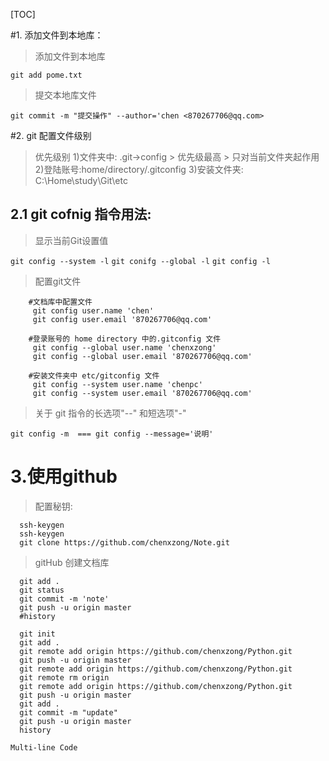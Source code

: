 [TOC]

#1. 添加文件到本地库：
> 添加文件到本地库

`git add pome.txt` 

>提交本地库文件

`git commit -m "提交操作" --author='chen <870267706@qq.com>`

#2. git 配置文件级别
>优先级别
	1)文件夹中: .git->config 
		> 优先级最高
		> 只对当前文件夹起作用
	2)登陆账号:home/directory/.gitconfig 
	3)安装文件夹: C:\Home\study\Git\etc 

## 2.1 git cofnig 指令用法:

> 显示当前Git设置值

 `git config --system -l`
 `git conifg --global -l`
 `git config -l`

> 配置git文件

``` shell
    #文档库中配置文件
     git config user.name 'chen'
     git config user.email '870267706@qq.com'
    
    #登录账号的 home directory 中的.gitconfig 文件
     git config --global user.name 'chenxzong'
     git config --global user.email '870267706@qq.com'

    #安装文件夹中 etc/gitconfig 文件
     git config --system user.name 'chenpc'
     git config --system user.email '870267706@qq.com'
```

> 关于 git 指令的长选项"--" 和短选项"-"

 `git config -m  === git config --message='说明'`



# 3.使用github
> 配置秘钥:

```
  ssh-keygen
  ssh-keygen
  git clone https://github.com/chenxzong/Note.git
```
>gitHub 创建文档库

```  
  git add .
  git status
  git commit -m 'note'
  git push -u origin master
  #history
```


```
  git init
  git add .
  git remote add origin https://github.com/chenxzong/Python.git
  git push -u origin master
  git remote add origin https://github.com/chenxzong/Python.git
  git remote rm origin
  git remote add origin https://github.com/chenxzong/Python.git
  git push -u origin master
  git add .
  git commit -m "update"
  git push -u origin master
  history

Multi-line Code
```













